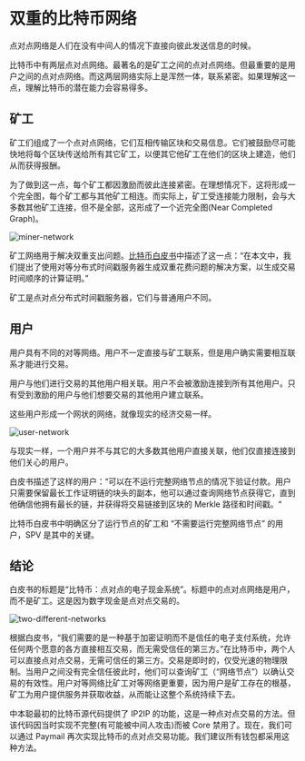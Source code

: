 # 双重的比特币网络

点对点网络是人们在没有中间人的情况下直接向彼此发送信息的时候。

比特币中有两层点对点网络。最著名的是矿工之间的点对点网络。但最重要的是用户之间的点对点网络。而这两层网络实际上是浑然一体，联系紧密。如果理解这一点，理解比特币的潜在能力会容易得多。

## 矿工

矿工们组成了一个点对点网络，它们互相传输区块和交易信息。它们被鼓励尽可能快地将每个区块传送给所有其它矿工，以便其它他矿工在他们的区块上建造，他们从而获得报酬。

为了做到这一点，每个矿工都因激励而彼此连接紧密。在理想情况下，这将形成一个完全图，每个矿工都与其他矿工相连。而实际上，矿工受连接能力限制，会与大多数其他矿工连接，但不是全部，这形成了一个近完全图(Near Completed Graph)。

![miner-network](https://i2.wp.com/blog.moneybutton.com/wp-content/uploads/2019/08/Screen-Shot-2019-08-14-at-16.02.51.png?resize=1000%252C631&ssl=1)

矿工网络用于解决双重支出问题。[比特币白皮书](https://bitcoinsv.io/bitcoin.pdf)中描述了这一点：“在本文中，我们提出了使用对等分布式时间戳服务器生成双重花费问题的解决方案，以生成交易时间顺序的计算证明。”

矿工是点对点分布式时间戳服务器，它们与普通用户不同。

## 用户

用户具有不同的对等网络。用户不一定直接与矿工联系，但是用户确实需要相互联系才能进行交易。

用户与他们进行交易的其他用户相关联。用户不会被激励连接到所有其他用户。只有受到激励的用户与他们想要交易的其他用户建立联系。

这些用户形成一个网状的网络，就像现实的经济交易一样。

![user-network](https://i2.wp.com/blog.moneybutton.com/wp-content/uploads/2019/08/Screen-Shot-2019-08-14-at-16.02.59.png?resize=1000%252C561&ssl=1)

与现实一样，一个用户并不与其它的大多数其他用户直接关联，他们仅直接连接到他们关心的用户。

白皮书描述了这样的用户：“可以在不运行完整网络节点的情况下验证付款。用户只需要保留最长工作证明链的块头的副本，他可以通过查询网络节点获得它，直到他确信他拥有最长的链，并获得将交易链接到区块的 Merkle 路径和时间戳。“

比特币白皮书中明确区分了运行节点的矿工和 “不需要运行完整网络节点” 的用户，SPV 是其中的关键。

## 结论

白皮书的标题是“比特币：点对点的电子现金系统”。标题中的点对点网络是用户，而不是矿工。这是因为数字现金是点对点交易的。

![two-different-networks](https://i2.wp.com/blog.moneybutton.com/wp-content/uploads/2019/08/Screen-Shot-2019-08-14-at-16.03.08.png?resize=1000%252C561&ssl=1)

根据白皮书，“我们需要的是一种基于加密证明而不是信任的电子支付系统，允许任何两个愿意的各方直接相互交易，而无需受信任的第三方。”在比特币中，两个人可以直接点对点交易，无需可信任的第三方。交易是即时的，仅受光速的物理限制。当用户之间没有完全信任彼此时，他们可以查询矿工（“网络节点”）以确认交易的有效性。用户对等网络比矿工对等网络更重要，因为用户是矿工存在的根基，矿工为用户提供服务并获取收益，从而能让这整个系统持续下去。

中本聪最初的比特币源代码提供了 IP2IP 的功能，这是一种点对点交易的方法。但该代码因当时实现不完整(有可能被中间人攻击)而被 Core 禁用了。现在，我们可以通过 Paymail 再次实现比特币的点对点交易功能。我们建议所有钱包都采用这种方法。

